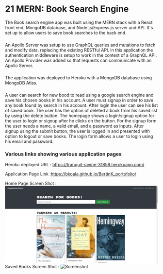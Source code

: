 # 21 MERN: Book Search Engine

The Book search engine app was built using the MERN stack with a React front end, MongoDB database, and Node.js/Express.js server and API. It's set up to allow users to save book searches to the back end. 

### 

An Apollo Server was setup to use GraphQL queries and mutations to fetch and modify data, replacing the existing RESTful API.
In this application the authentication middleware is setup to work in the context of a GraphQL API. An Apollo Provider was added so that requests can communicate with an Apollo Server.

### 
The application was deployed to Heroku with a MongoDB database using MongoDB Atlas. 

###
A user can search for new bood to read using a google search engine and save his chosen books in his account.
A user must signup in order to save any book found by search in his account.  After login the user can see his list of saved book.  The user has the option of deleted a book from his saved list by using the delete button.
The homepage shows a login/signup option for the user to login or signup after he clicks on the button. For the signup form the user needs a name, a valid email, and a password as inputs.
After signup using the submit button, the user is logged in and presented with option to logout or save books.
The login form allows a user to login using his email and password.

### Various links showing various application pages

Heroku deployed URL : https://tranquil-ravine-31859.herokuapp.com/

Application Page Link :https://bkoala.github.io/BertinK_portofolio/

Home Page Screen Shot : ![Screenshot](./images/home.png)
Saved Books Screen Shot : ![Screenshot](./images/saveB.png)